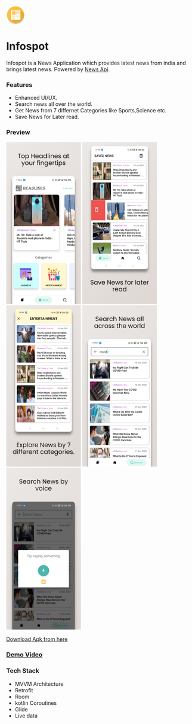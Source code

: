 <img src="previews/icon.png" width=50/>

# Infospot

Infospot is a News Application which provides latest news from india and brings latest news.
Powered by [News Api](https://newsapi.org). 

### Features

* Enhanced UI/UX.
* Search news all over the world.
* Get News from 7 differnet Categories like Sports,Science etc.
* Save News for Later read.

### Preview
<img src="previews/home.png" width=200/> <img src="previews/saved.png" width=200/>
<img src="previews/category.png" width=200/> <img src="previews/search.png" width=200/>
<img src="previews/voice.png" width=200/>

[Download Apk from here](https://drive.google.com/file/d/106w1psfyrRhefqD0wSF8LMMXTFrgYvLX/view?usp=sharing)

### [Demo Video](https://drive.google.com/file/d/1DUsXrYepIP18fH3PCemaazKxR2zr3hET/view?usp=sharing)


### Tech Stack
* MVVM Architecture
* Retrofit
* Room
* kotlin Coroutines
* Glide
* Live data
